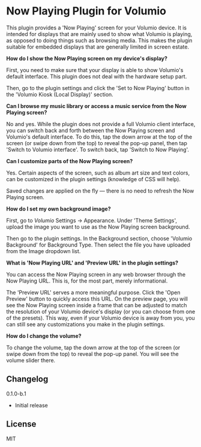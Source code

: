 # Now Playing Plugin for Volumio

This plugin provides a 'Now Playing' screen for your Volumio device. It is intended for displays that are mainly used to show what Volumio is playing, as opposed to doing things such as browsing media. This makes the plugin suitable for embedded displays that are generally limited in screen estate.

**How do I show the Now Playing screen on my device's display?**

First, you need to make sure that your display is able to show Volumio's default interface. This plugin does not deal with the hardware setup part.

Then, go to the plugin settings and click the 'Set to Now Playing' button in the 'Volumio Kiosk (Local Display)' section.

**Can I browse my music library or access a music service from the Now Playing screen?**

No and yes. While the plugin does not provide a full Volumio client interface, you can switch back and forth between the Now Playing screen and Volumio's default interface. To do this, tap the down arrow at the top of the screen (or swipe down from the top) to reveal the pop-up panel, then tap 'Switch to Volumio interface'. To switch back, tap 'Switch to Now Playing'.

**Can I customize parts of the Now Playing screen?**

Yes. Certain aspects of the screen, such as album art size and text colors, can be customized in the plugin settings (knowledge of CSS will help).

Saved changes are applied on the fly &mdash; there is no need to refresh the Now Playing screen.

**How do I set my own background image?**

First, go to *Volumio* Settings -> Appearance. Under 'Theme Settings', upload the image you want to use as the Now Playing screen background.

Then go to the plugin settings. In the Background section, choose 'Volumio Background' for Background Type. Then select the file you have uploaded from the Image dropdown list.


**What is 'Now Playing URL' and 'Preview URL' in the plugin settings?**

You can access the Now Playing screen in any web browser through the Now Playing URL. This is, for the most part, merely informational.

The 'Preview URL' serves a more meaningful purpose. Click the 'Open Preview' button to quickly access this URL. On the preview page, you will see the Now Playing screen inside a frame that can be adjusted to match the resolution of your Volumio device's display (or you can choose from one of the presets). This way, even if your Volumio device is away from you, you can still see any customizations you make in the plugin settings.

**How do I change the volume?**

To change the volume, tap the down arrow at the top of the screen (or swipe down from the top) to reveal the pop-up panel. You will see the volume slider there.

## Changelog

0.1.0-b.1
- Initial release

## License

MIT